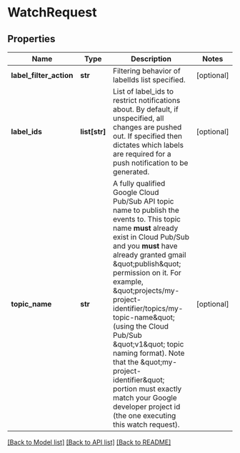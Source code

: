 # WatchRequest

## Properties
Name | Type | Description | Notes
------------ | ------------- | ------------- | -------------
**label_filter_action** | **str** | Filtering behavior of labelIds list specified. | [optional] 
**label_ids** | **list[str]** | List of label_ids to restrict notifications about. By default, if unspecified, all changes are pushed out. If specified then dictates which labels are required for a push notification to be generated. | [optional] 
**topic_name** | **str** | A fully qualified Google Cloud Pub/Sub API topic name to publish the events to. This topic name **must** already exist in Cloud Pub/Sub and you **must** have already granted gmail \&quot;publish\&quot; permission on it. For example, \&quot;projects/my-project-identifier/topics/my-topic-name\&quot; (using the Cloud Pub/Sub \&quot;v1\&quot; topic naming format). Note that the \&quot;my-project-identifier\&quot; portion must exactly match your Google developer project id (the one executing this watch request). | [optional] 

[[Back to Model list]](../README.md#documentation-for-models) [[Back to API list]](../README.md#documentation-for-api-endpoints) [[Back to README]](../README.md)


